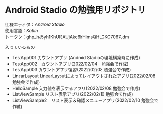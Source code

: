 # Android Stadio の勉強用リポジトリ

仕様エディタ：*Android Stadio*<br>
使用言語：*Kotlin*<br>
トークン：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

入っているもの<br>
- TestApp001 カウントアプリ (Android Stadioの環境構築時に作成)
- TestApp002　カウントアプリ(2022/02/04　勉強会で作成)
- TestApp003 カウントアプリ復習(2022/02/08 勉強会で作成)
- LinearLayout LinearLayoutによってレイアウトされたアプリ(2022/02/08 勉強会で作成)
- HelloSample 入力値を表示するアプリ(2022/02/08 勉強会で作成)
- ListViewSample リスト表示アプリ(2022/02/10 勉強会で作成)
- ListViewSample2　リスト表示＆確認メニューアプリ(2022/02/10 勉強会で作成)
